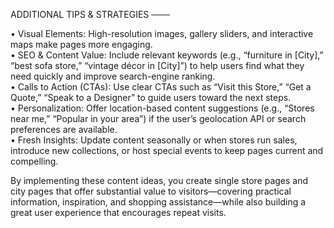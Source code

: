 ADDITIONAL TIPS & STRATEGIES
───

• Visual Elements: High-resolution images, gallery sliders, and interactive maps make pages more engaging.  
• SEO & Content Value: Include relevant keywords (e.g., “furniture in [City],” “best sofa store,” “vintage décor in [City]”) to help users find what they need quickly and improve search-engine ranking.  
• Calls to Action (CTAs): Use clear CTAs such as “Visit this Store,” “Get a Quote,” “Speak to a Designer” to guide users toward the next steps.  
• Personalization: Offer location-based content suggestions (e.g., “Stores near me,” “Popular in your area”) if the user’s geolocation API or search preferences are available.  
• Fresh Insights: Update content seasonally or when stores run sales, introduce new collections, or host special events to keep pages current and compelling.

By implementing these content ideas, you create single store pages and city pages that offer substantial value to visitors—covering practical information, inspiration, and shopping assistance—while also building a great user experience that encourages repeat visits.